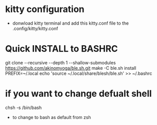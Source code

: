 # kitty configuration
- donwload kitty terminal and add this kitty.conf file to the .config/kitty/kitty.conf

# Quick INSTALL to BASHRC 

git clone --recursive --depth 1 --shallow-submodules https://github.com/akinomyoga/ble.sh.git
make -C ble.sh install PREFIX=~/.local
echo 'source ~/.local/share/blesh/ble.sh' >> ~/.bashrc

# if you want to change defualt shell

  chsh -s /bin/bash

- to change to bash as default from zsh
